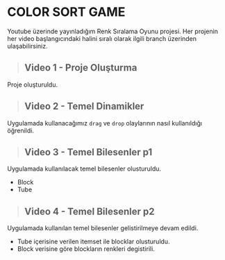# COLOR SORT GAME

Youtube üzerinde yayınladığım Renk Sıralama Oyunu projesi.
Her projenin her video başlangıcındaki halini sıralı olarak ilgili branch üzerinden ulaşabilirsiniz.

> ## Video 1 - Proje Oluşturma

Proje oluşturuldu.

> ## Video 2 - Temel Dinamikler

Uygulamada kullanacağımız `drag` ve `drop` olaylarının nasıl kullanıldığı öğrenildi.

> ## Video 3 - Temel Bilesenler p1

Uygulamada kullanılacak temel bilesenler olusturuldu.

- Block
- Tube

> ## Video 4 - Temel Bilesenler p2

Uygulamada kullanılan temel bilesenler gelistirilmeye devam edildi.

- Tube içerisine verilen itemset ile blocklar olusturuldu.
- Block verisine göre blockların renkleri degistirili.
